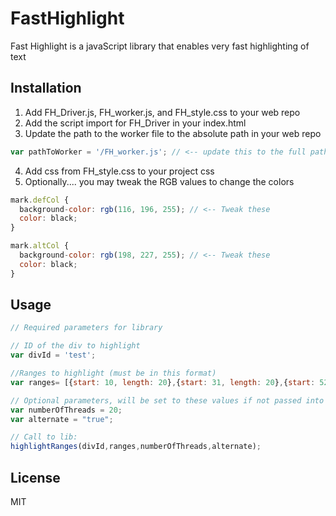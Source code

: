 # FastHighlight

Fast Highlight is a javaScript library that enables very fast highlighting of text

## Installation

1. Add FH_Driver.js, FH_worker.js, and FH_style.css to your web repo
2. Add the script import for FH_Driver in your index.html
3. Update the path to the worker file to the absolute path in your web repo

```javascript
var pathToWorker = '/FH_worker.js'; // <-- update this to the full path
```

4. Add css from FH_style.css to your project css
5. Optionally.... you may tweak the RGB values to change the colors 
```javascript
mark.defCol {
  background-color: rgb(116, 196, 255); // <-- Tweak these
  color: black;
}

mark.altCol {
  background-color: rgb(198, 227, 255); // <-- Tweak these
  color: black;
}
```

## Usage

```javascript
// Required parameters for library

// ID of the div to highlight
var divId = 'test';

//Ranges to highlight (must be in this format)
var ranges= [{start: 10, length: 20},{start: 31, length: 20},{start: 52, length: 20}];

// Optional parameters, will be set to these values if not passed into highlightRanges()
var numberOfThreads = 20;
var alternate = "true";

// Call to lib:
highlightRanges(divId,ranges,numberOfThreads,alternate);
```

## License
MIT
